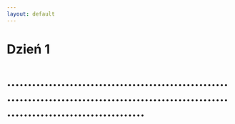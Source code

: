 ```yaml
---
layout: default
---
```



# Dzień 1


# ...........................................................................................................................................
